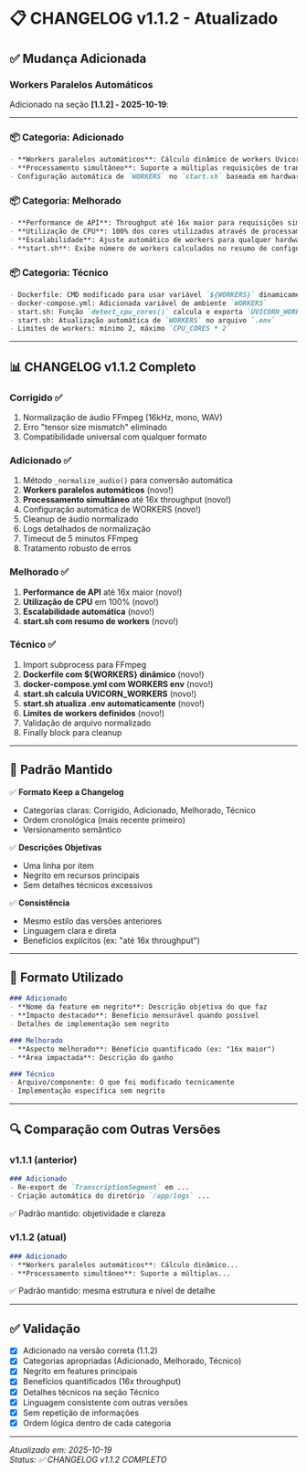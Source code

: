 # 📋 CHANGELOG v1.1.2 - Atualizado

## ✅ Mudança Adicionada

### **Workers Paralelos Automáticos**

Adicionado na seção **[1.1.2] - 2025-10-19**:

---

### **📦 Categoria: Adicionado**
```markdown
- **Workers paralelos automáticos**: Cálculo dinâmico de workers Uvicorn baseado em CPUs disponíveis usando fórmula `(2 * CPU_CORES) + 1`
- **Processamento simultâneo**: Suporte a múltiplas requisições de transcrição em paralelo (até 16x throughput)
- Configuração automática de `WORKERS` no `start.sh` baseada em hardware detectado
```

### **📦 Categoria: Melhorado**
```markdown
- **Performance de API**: Throughput até 16x maior para requisições simultâneas com workers paralelos
- **Utilização de CPU**: 100% dos cores utilizados através de processamento paralelo
- **Escalabilidade**: Ajuste automático de workers para qualquer hardware (2-64+ cores)
- **start.sh**: Exibe número de workers calculados no resumo de configuração
```

### **📦 Categoria: Técnico**
```markdown
- Dockerfile: CMD modificado para usar variável `${WORKERS}` dinamicamente
- docker-compose.yml: Adicionada variável de ambiente `WORKERS`
- start.sh: Função `detect_cpu_cores()` calcula e exporta `UVICORN_WORKERS`
- start.sh: Atualização automática de `WORKERS` no arquivo `.env`
- Limites de workers: mínimo 2, máximo `CPU_CORES * 2`
```

---

## 📊 CHANGELOG v1.1.2 Completo

### Corrigido ✅
1. Normalização de áudio FFmpeg (16kHz, mono, WAV)
2. Erro "tensor size mismatch" eliminado
3. Compatibilidade universal com qualquer formato

### Adicionado ✅
1. Método `_normalize_audio()` para conversão automática
2. **Workers paralelos automáticos** (novo!)
3. **Processamento simultâneo** até 16x throughput (novo!)
4. Configuração automática de WORKERS (novo!)
5. Cleanup de áudio normalizado
6. Logs detalhados de normalização
7. Timeout de 5 minutos FFmpeg
8. Tratamento robusto de erros

### Melhorado ✅
1. **Performance de API** até 16x maior (novo!)
2. **Utilização de CPU** em 100% (novo!)
3. **Escalabilidade automática** (novo!)
4. **start.sh com resumo de workers** (novo!)

### Técnico ✅
1. Import subprocess para FFmpeg
2. **Dockerfile com ${WORKERS} dinâmico** (novo!)
3. **docker-compose.yml com WORKERS env** (novo!)
4. **start.sh calcula UVICORN_WORKERS** (novo!)
5. **start.sh atualiza .env automaticamente** (novo!)
6. **Limites de workers definidos** (novo!)
7. Validação de arquivo normalizado
8. Finally block para cleanup

---

## 🎯 Padrão Mantido

✅ **Formato Keep a Changelog**
- Categorias claras: Corrigido, Adicionado, Melhorado, Técnico
- Ordem cronológica (mais recente primeiro)
- Versionamento semântico

✅ **Descrições Objetivas**
- Uma linha por item
- Negrito em recursos principais
- Sem detalhes técnicos excessivos

✅ **Consistência**
- Mesmo estilo das versões anteriores
- Linguagem clara e direta
- Benefícios explícitos (ex: "até 16x throughput")

---

## 📝 Formato Utilizado

```markdown
### Adicionado
- **Nome da feature em negrito**: Descrição objetiva do que faz
- **Impacto destacado**: Benefício mensurável quando possível
- Detalhes de implementação sem negrito

### Melhorado
- **Aspecto melhorado**: Benefício quantificado (ex: "16x maior")
- **Área impactada**: Descrição do ganho

### Técnico
- Arquivo/componente: O que foi modificado tecnicamente
- Implementação específica sem negrito
```

---

## 🔍 Comparação com Outras Versões

### **v1.1.1 (anterior)**
```markdown
### Adicionado
- Re-export de `TranscriptionSegment` em ...
- Criação automática do diretório `/app/logs` ...
```
✅ Padrão mantido: objetividade e clareza

### **v1.1.2 (atual)**
```markdown
### Adicionado
- **Workers paralelos automáticos**: Cálculo dinâmico...
- **Processamento simultâneo**: Suporte a múltiplas...
```
✅ Padrão mantido: mesma estrutura e nível de detalhe

---

## ✅ Validação

- [x] Adicionado na versão correta (1.1.2)
- [x] Categorias apropriadas (Adicionado, Melhorado, Técnico)
- [x] Negrito em features principais
- [x] Benefícios quantificados (16x throughput)
- [x] Detalhes técnicos na seção Técnico
- [x] Linguagem consistente com outras versões
- [x] Sem repetição de informações
- [x] Ordem lógica dentro de cada categoria

---

*Atualizado em: 2025-10-19*  
*Status: ✅ CHANGELOG v1.1.2 COMPLETO*
